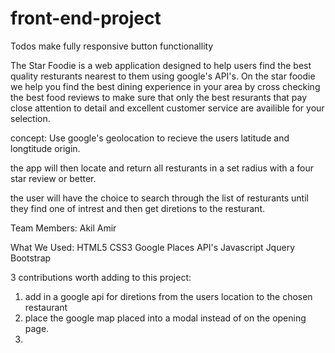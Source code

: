 # front-end-project
Todos
make fully responsive
button functionallity 

The Star Foodie is a web application designed to help users find the best quality resturants nearest to them using google's API's. On the star foodie we help you find the best dining experience in your area by cross checking the best food reviews to make sure that only the best resurants that pay close attention to detail and excellent customer service are availible for your selection.

concept:
Use google's geolocation to recieve the users latitude and longtitude origin.

the app will then locate and return all resturants in a set radius with a four star review or better. 

the user will have the choice to search through the list of resturants until they find one of intrest and then get diretions to the resturant.

Team Members:
Akil 
Amir

What We Used:
HTML5
CSS3
Google Places API's
Javascript
Jquery
Bootstrap


3 contributions worth adding to this project:
1. add in a google api for diretions from the users location to the chosen restaurant 
2. place the google map placed into a modal instead of on the opening page.
3. 